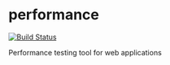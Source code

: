 performance
===========
[![Build Status](https://travis-ci.org/dmytrobondarchuk/performance.svg?branch=master)](https://travis-ci.org/dmytrobondarchuk/performance)
    
Performance testing tool for web applications
